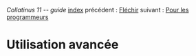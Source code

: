 *Collatinus 11 -- guide*
[index](index.html) précédent : [Fléchir](flechir.html) suivant : [Pour les programmeurs](programmeurs.html) 

Utilisation avancée
===================
